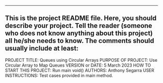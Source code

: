 
------------------------------------------------------------------------
This is the project README file. Here, you should describe your project.
Tell the reader (someone who does not know anything about this project)
all he/she needs to know. The comments should usually include at least:
------------------------------------------------------------------------

PROJECT TITLE: Queues using Circular Arrays
PURPOSE OF PROJECT: Use Circular Array to Map Queues
VERSION or DATE:    5 March 2023
HOW TO START THIS PROJECT:  Run main void()
AUTHORS:    Anthony Segarra
USER INSTRUCTIONS:  Test cases provided in main method.